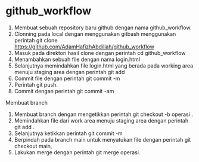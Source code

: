 # github_workflow

1. Membuat sebuah repository baru github dengan nama github_workflow.
2. Clonning pada local dengan menggunakan gitbash menggunakan perintah git clone https://github.com/AdamHafizhAbdillah/github_workflow
3. Masuk pada direktori hasil clone dengan perintah cd github_workflow
4. Menambahkan sebuah file dengan nama login.html
5. Selanjutnya memindahkan file login.html yang berada pada working area menuju staging area dengan perintah git add 
6. Commit file dengan perintah git commit -m 
7. Perintah git push.
8. Commit dengan perintah git commit -am 


Membuat branch
1. Membuat branch dengan mengetikkan perintah git checkout -b operasi . 
2. Memindahkan file dari work area menuju staging area dengan perintah git add .
3. Selanjutnya ketikkan perintah git commit -m 
4. Berpindah pada branch main untuk menyatukan file dengan perintah git checkout main, 
5. Lakukan merge dengan perintah git merge operasi.
 
 


